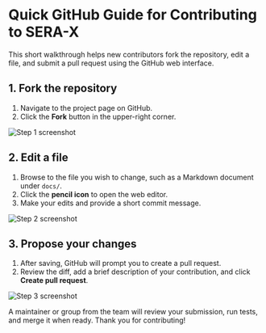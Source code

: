 # Quick GitHub Guide for Contributing to SERA-X

This short walkthrough helps new contributors fork the repository, edit a file, and submit a pull request using the GitHub web interface.

## 1. Fork the repository

1. Navigate to the project page on GitHub.
2. Click the **Fork** button in the upper-right corner.

![Step 1 screenshot](assets/images/step1.png)

## 2. Edit a file

1. Browse to the file you wish to change, such as a Markdown document under `docs/`.
2. Click the **pencil icon** to open the web editor.
3. Make your edits and provide a short commit message.

![Step 2 screenshot](assets/images/step2.png)

## 3. Propose your changes

1. After saving, GitHub will prompt you to create a pull request.
2. Review the diff, add a brief description of your contribution, and click **Create pull request**.

![Step 3 screenshot](assets/images/step3.png)

A maintainer or group from the team will review your submission, run tests, and merge it when ready. Thank you for contributing!
